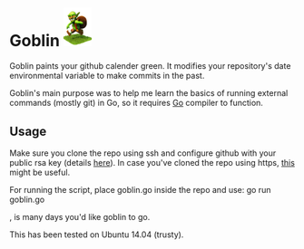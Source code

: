 # Goblin <img src="https://github.com/ykumards/goblin/blob/master/goblin.png" alt="goblin image" width="10%" height="10%"/>
Goblin paints your github calender green. It modifies your repository's date environmental variable to make commits in the past. 

Goblin's main purpose was to help me learn the basics of running external commands (mostly git) in Go, so it requires [Go](https://github.com/golang/go/wiki/Ubuntu) compiler to function.

## Usage
Make sure you clone the repo using ssh and configure github with your public rsa key (details [here](https://help.github.com/articles/generating-an-ssh-key/)). In case you've cloned the repo using https, [this](https://help.github.com/articles/changing-a-remote-s-url/) might be useful.

For running the script, place goblin.go inside the repo and use:
    go run goblin.go <days>

<days>, is many days you'd like goblin to go.

This has been tested on Ubuntu 14.04 (trusty).
